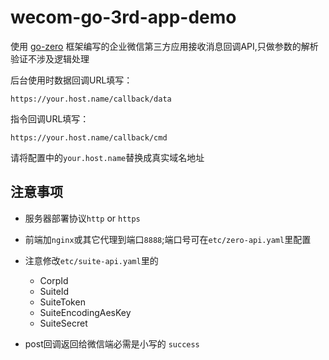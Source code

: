 # wecom-go-3rd-app-demo

使用 [go-zero](https://github.com/zeromicro/go-zero) 框架编写的企业微信第三方应用接收消息回调API,只做参数的解析验证不涉及逻辑处理

后台使用时数据回调URL填写：

    https://your.host.name/callback/data

指令回调URL填写：

    https://your.host.name/callback/cmd

请将配置中的`your.host.name`替换成真实域名地址

## 注意事项

- 服务器部署协议`http` or `https`
- 前端加`nginx`或其它代理到端口`8888`;端口号可在`etc/zero-api.yaml`里配置
- 注意修改`etc/suite-api.yaml`里的

    - CorpId
    - SuiteId
    - SuiteToken
    - SuiteEncodingAesKey
    - SuiteSecret
- post回调返回给微信端必需是小写的 `success`